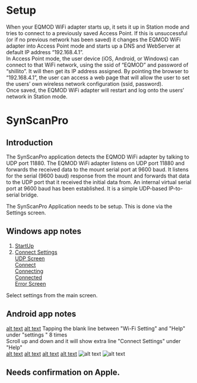 # Setup

When your EQMOD WiFi adapter starts up, it sets it up in Station mode and tries to connect to a previously saved Access Point. If this is unsuccessful (or if no previous network has been saved) it changes the EQMOD WiFi adapter into Access Point mode and starts up a DNS and WebServer at default IP address “192.168.4.1”.  
In Access Point mode, the user device (iOS, Android, or Windows) can connect to that WiFi network, using the ssid of “EQMOD” and password of “shillito”. It will then get its IP address assigned. By pointing the browser to “192.168.4.1”, the user can access a web page that will allow the user to set the users’ own wireless network configuration (ssid, password).  
Once saved, the EQMOD WiFi adapter will restart and log onto the users’ network in Station mode.  

# SynScanPro

## Introduction 

The SynScanPro application detects the EQMOD WiFi adapter by talking to UDP port 11880. The EQMOD WiFi adapter listens on UDP port 11880 and forwards the received data to the mount serial port at 9600 baud. It listens for the serial (9600 baud) response from the mount and forwards that data to the UDP port that it received the initial data from. An internal virtual serial port at 9600 baud has been established. It is a simple UDP-based IP-to-serial bridge.

The SynScanPro Application needs to be setup. This is done via the Settings screen.
## Windows app notes

1. [StartUp](https://github.com/ozarchie/EQMOD-WiFi/blob/master/Documentation/images/EQMODWiFiAndroid-1.png)   
2. [Connect Settings](https://github.com/ozarchie/EQMOD-WiFi/blob/master/Documentation/images/EQMODWiFiAndroid-2.png)  
[UDP Screen](github.com/ozarchie/EQMOD-WiFi/tree/master/Documentation/images/EQMODWiFiWin-3.png)  
[Connect](github.com/ozarchie/EQMOD-WiFi/tree/master/Documentation/images/EQMODWiFiWin-4.png)  
[Connecting](github.com/ozarchie/EQMOD-WiFi/tree/master/Documentation/images/EQMODWiFiWin-5.png)  
[Connected](github.com/ozarchie/EQMOD-WiFi/tree/images/master/Documentation/EQMODWiFiWin-6.png)  
[Error Screen](github.com/ozarchie/EQMOD-WiFi/tree/images/master/Documentation/EQMODWiFiWin-7.png)  

Select settings from the main screen.

## Android app notes
[alt text](github.com/ozarchie/EQMOD-WiFi/tree/master/Documentation/images/EQMODWiFiAndroid-1.png "StartUp")
[alt text](github.com/ozarchie/EQMOD-WiFi/tree/master/Documentation/images/EQMODWiFiAndroid-2.png "Settings")
Tapping the blank line between "Wi-Fi Setting" and "Help" under "settings " 8 times  
Scroll up and down and it will show extra line "Connect Settings" under "Help"  
[alt text](github.com/ozarchie/EQMOD-WiFi/tree/master/Documentation/images/EQMODWiFiAndroid-3.png "Reveal Settings")
[alt text](github.com/ozarchie/EQMOD-WiFi/tree/master/Documentation/images/EQMODWiFiAndroid-4.png "UDP Screen")
[alt text](github.com/ozarchie/EQMOD-WiFi/tree/master/Documentation/images/EQMODWiFiAndroid-5.png "Connect")
[alt text](github.com/ozarchie/EQMOD-WiFi/tree/master/Documentation/images/EQMODWiFiAndroid-6.png "Connecting")
![alt text](github.com/ozarchie/EQMOD-WiFi/master/Documentation/tree/images/EQMODWiFiAndroid-7.png "Connected Warning")
![alt text](github.com/ozarchie/EQMOD-WiFi/master/Documentation/tree/images/EQMODWiFiAndroid-8.png "Connected")



## Needs confirmation on Apple.
